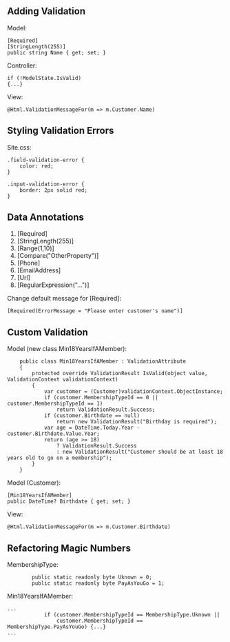 ﻿## Adding Validation
Model:
```
[Required]
[StringLength(255)]
public string Name { get; set; }
```
Controller:
```
if (!ModelState.IsValid)
{...}
```
View:
```
@Html.ValidationMessageFor(m => m.Customer.Name)
```

## Styling Validation Errors
Site.css:
```
.field-validation-error {
    color: red;
}

.input-validation-error {
    border: 2px solid red;
}
```

## Data Annotations
1. [Required]
2. [StringLength(255)]
3. [Range(1,10)]
4. [Compare("OtherProperty")]
5. [Phone]
6. [EmailAddress]
7. [Url]
8. [RegularExpression("...")]

Change default message for [Required]:
```
[Required(ErrorMessage = "Please enter customer's name")]
```

## Custom Validation
Model (new class Min18YearsIfAMember):
```
    public class Min18YearsIfAMember : ValidationAttribute
    {
        protected override ValidationResult IsValid(object value, ValidationContext validationContext)
        {
            var customer = (Customer)validationContext.ObjectInstance;
            if (customer.MembershipTypeId == 0 || customer.MembershipTypeId == 1)
                return ValidationResult.Success;
            if (customer.Birthdate == null)
                return new ValidationResult("Birthday is required");
            var age = DateTime.Today.Year - customer.Birthdate.Value.Year;
            return (age >= 18)
                ? ValidationResult.Success
                : new ValidationResult("Customer should be at least 18 years old to go on a membership");
        }
    }
```
Model (Customer):
```
[Min18YearsIfAMember]
public DateTime? Birthdate { get; set; }
```
View:
```
@Html.ValidationMessageFor(m => m.Customer.Birthdate)
```

## Refactoring Magic Numbers
MembershipType:
```
        public static readonly byte Uknown = 0;
        public static readonly byte PayAsYouGo = 1;
```
Min18YearsIfAMember:
```
...
            if (customer.MembershipTypeId == MembershipType.Uknown || 
                customer.MembershipTypeId == MembershipType.PayAsYouGo) {...}
...
```